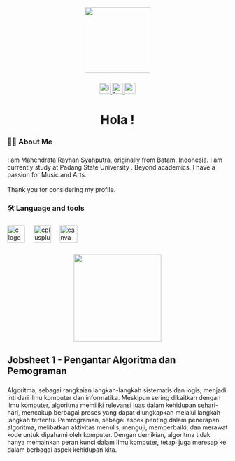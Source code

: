 <div align="center">
  <img height="150" src="https://scontent.fcgk22-1.fna.fbcdn.net/v/t1.6435-9/79288048_579323232896327_6958587458996928512_n.jpg?_nc_cat=100&ccb=1-7&_nc_sid=be3454&_nc_ohc=2dTKVJbGWqAAX-d5B27&_nc_ht=scontent.fcgk22-1.fna&oh=00_AfCooSEL0xELjxo_-_2uJ7lXV_-pNLtimpyJkRrpp8kaXQ&oe=65A28532"  />
</div>

###

<div align="center">
  <a href="instagram.com/rayhan._.syptrr" target="_blank">
    <img src="https://img.shields.io/static/v1?message=Instagram&logo=instagram&label=&color=E4405F&logoColor=white&labelColor=&style=for-the-badge" height="25" alt="instagram logo"  />
  </a>
  <a href="https://www.facebook.com/profile.php?id=100024559660464" target="_blank">
    <img src="https://img.shields.io/static/v1?message=Facebook&logo=facebook&label=&color=1877F2&logoColor=white&labelColor=&style=for-the-badge" height="25" alt="facebook logo"  />
  </a>
  <a href="mahendrataraiyhan@gmail.com" target="_blank">
    <img src="https://img.shields.io/static/v1?message=Gmail&logo=gmail&label=&color=D14836&logoColor=white&labelColor=&style=for-the-badge" height="25" alt="gmail logo"  />
  </a>
</div>

###

<h1 align="center">Hola !</h1>

###

<h3 align="left">👩‍💻  About Me</h3>

###

<p align="left">I am Mahendrata Rayhan Syahputra, originally from Batam, Indonesia. I am currently study at Padang State University . Beyond academics, I have a passion for Music and Arts.<br><br>Thank you for considering my profile.</p>

###

<h3 align="left">🛠 Language and tools</h3>

###

<div align="left">
  <img src="https://cdn.jsdelivr.net/gh/devicons/devicon/icons/c/c-original.svg" height="40" alt="c logo"  />
  <img width="12" />
  <img src="https://cdn.jsdelivr.net/gh/devicons/devicon/icons/cplusplus/cplusplus-original.svg" height="40" alt="cplusplus logo"  />
  <img width="12" />
  <img src="https://cdn.jsdelivr.net/gh/devicons/devicon/icons/canva/canva-original.svg" height="40" alt="canva logo"  />
</div>

###

<div align="center">
  <img height="200" src="https://scontent.fdjb3-1.fna.fbcdn.net/v/t39.30808-6/409782061_122124187562084536_5253513537163050238_n.jpg?_nc_cat=104&ccb=1-7&_nc_sid=3635dc&_nc_ohc=V0TTrsWhSC4AX_rbuFK&_nc_oc=AQm6m3jgD813ubtjiXGXWEipwgMrzvZCVTh22S_UqbjrzpBRtslPpFHrgqID1fa83W4&_nc_ht=scontent.fdjb3-1.fna&oh=00_AfBzBh5axu-hSI2uLDrn79_5q_qFkwscH1BwcDHNVkRJzw&oe=6580BE4D"  />
</div>

###

<h2 align="left">Jobsheet 1 - Pengantar Algoritma dan Pemograman </h2>

###

<p align="left">Algoritma, sebagai rangkaian langkah-langkah sistematis dan logis, menjadi inti dari ilmu komputer dan informatika. Meskipun sering dikaitkan dengan ilmu komputer, algoritma memiliki relevansi luas dalam kehidupan sehari-hari, mencakup berbagai proses yang dapat diungkapkan melalui langkah-langkah tertentu.
  Pemrograman, sebagai aspek penting dalam penerapan algoritma, melibatkan aktivitas menulis, menguji, memperbaiki, dan merawat kode untuk dipahami oleh komputer. 
  Dengan demikian, algoritma tidak hanya memainkan peran kunci dalam ilmu komputer, tetapi juga meresap ke dalam berbagai aspek kehidupan kita. </p>

###
